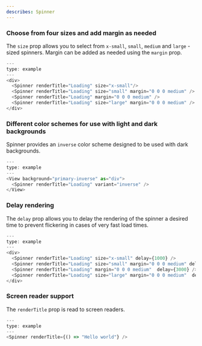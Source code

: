 ```yaml
---
describes: Spinner
---
```


### Choose from four sizes and add margin as needed

The `size` prop allows you to select from `x-small`, `small`, `medium` and `large`
-sized spinners. Margin can be added as needed using the `margin` prop.

```js
---
type: example
---
<div>
  <Spinner renderTitle="Loading" size="x-small"/>
  <Spinner renderTitle="Loading" size="small" margin="0 0 0 medium" />
  <Spinner renderTitle="Loading" margin="0 0 0 medium" />
  <Spinner renderTitle="Loading" size="large" margin="0 0 0 medium" />
</div>
```

### Different color schemes for use with light and dark backgrounds

Spinner provides an `inverse` color scheme designed to be used with
dark backgrounds.

```js
---
type: example
---
<View background="primary-inverse" as="div">
  <Spinner renderTitle="Loading" variant="inverse" />
</View>
```

### Delay rendering

The `delay` prop allows you to delay the rendering of the spinner a desired time to prevent flickering in cases of very fast load times.

```js
---
type: example
---
<div>
  <Spinner renderTitle="Loading" size="x-small" delay={1000} />
  <Spinner renderTitle="Loading" size="small" margin="0 0 0 medium" delay={2000} />
  <Spinner renderTitle="Loading" margin="0 0 0 medium"  delay={3000} />
  <Spinner renderTitle="Loading" size="large" margin="0 0 0 medium"  delay={4000} />
</div>
```

### Screen reader support

The `renderTitle` prop is read to screen readers.

```js
---
type: example
---
<Spinner renderTitle={() => "Hello world"} />
```
